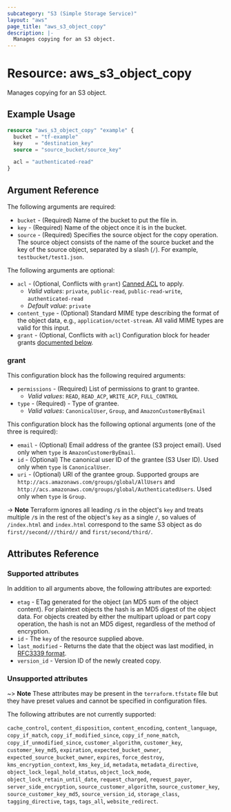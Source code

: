 ```yaml
---
subcategory: "S3 (Simple Storage Service)"
layout: "aws"
page_title: "aws_s3_object_copy"
description: |-
  Manages copying for an S3 object.
---
```


[canned-acl]: https://docs.cloud.croc.ru/en/api/s3/acl.html#cannedacl
[default-tags]: https://www.terraform.io/docs/providers/aws/index.html#default_tags-configuration-block
[RFC3339 format]: https://tools.ietf.org/html/rfc3339#section-5.8
[w3c cache_control]: http://www.w3.org/Protocols/rfc2616/rfc2616-sec14.html#sec14.9
[w3c content_disposition]: http://www.w3.org/Protocols/rfc2616/rfc2616-sec19.html#sec19.5.1
[w3c content_encoding]: http://www.w3.org/Protocols/rfc2616/rfc2616-sec14.html#sec14.11

# Resource: aws_s3_object_copy

Manages copying for an S3 object.

## Example Usage

```terraform
resource "aws_s3_object_copy" "example" {
  bucket = "tf-example"
  key    = "destination_key"
  source = "source_bucket/source_key"

  acl = "authenticated-read"
}
```

## Argument Reference

The following arguments are required:

* `bucket` - (Required) Name of the bucket to put the file in.
* `key` - (Required) Name of the object once it is in the bucket.
* `source` - (Required) Specifies the source object for the copy operation. The source object consists of the name of the source bucket and the key of the source object, separated by a slash (`/`). For example, `testbucket/test1.json`.

The following arguments are optional:

* `acl` - (Optional, Conflicts with `grant`) [Canned ACL][canned-acl] to apply.
    * _Valid values_: `private`, `public-read`, `public-read-write`, `authenticated-read`
    * _Default value_: `private`
* `content_type` - (Optional) Standard MIME type describing the format of the object data, e.g., `application/octet-stream`. All valid MIME types are valid for this input.
* `grant` - (Optional, Conflicts with `acl`) Configuration block for header grants [documented below](#grant).

### grant

This configuration block has the following required arguments:

* `permissions` - (Required) List of permissions to grant to grantee.
    * _Valid values_: `READ`, `READ_ACP`, `WRITE_ACP`, `FULL_CONTROL`
* `type` - (Required) - Type of grantee.
    * _Valid values_: `CanonicalUser`, `Group`, and `AmazonCustomerByEmail`

This configuration block has the following optional arguments (one of the three is required):

* `email` - (Optional) Email address of the grantee (S3 project email). Used only when `type` is `AmazonCustomerByEmail`.
* `id` - (Optional) The canonical user ID of the grantee (S3 User ID). Used only when `type` is `CanonicalUser`.
* `uri` - (Optional) URI of the grantee group. Supported groups are `http://acs.amazonaws.com/groups/global/AllUsers` and `http://acs.amazonaws.com/groups/global/AuthenticatedUsers`. Used only when `type` is `Group`.

-> **Note** Terraform ignores all leading `/`s in the object's `key` and treats multiple `/`s in the rest of the object's `key` as a single `/`, so values of `/index.html` and `index.html` correspond to the same S3 object as do `first//second///third//` and `first/second/third/`.

## Attributes Reference

### Supported attributes

In addition to all arguments above, the following attributes are exported:

* `etag` - ETag generated for the object (an MD5 sum of the object content). For plaintext objects the hash is an MD5 digest of the object data. For objects created by either the multipart upload or part copy operation, the hash is not an MD5 digest, regardless of the method of encryption.
* `id` - The `key` of the resource supplied above.
* `last_modified` - Returns the date that the object was last modified, in [RFC3339 format].
* `version_id` - Version ID of the newly created copy.

### Unsupported attributes

~> **Note** These attributes may be present in the `terraform.tfstate` file but they have preset values and cannot be specified in configuration files.

The following attributes are not currently supported:

`cache_control`, `content_disposition`, `content_encoding`, `content_language`, `copy_if_match`, `copy_if_modified_since`, `copy_if_none_match`, `copy_if_unmodified_since`, `customer_algorithm`, `customer_key`, `customer_key_md5`, `expiration`, `expected_bucket_owner`, `expected_source_bucket_owner`, `expires`, `force_destroy`, `kms_encryption_context`, `kms_key_id`, `metadata`, `metadata_directive`, `object_lock_legal_hold_status`, `object_lock_mode`, `object_lock_retain_until_date`, `request_charged`, `request_payer`, `server_side_encryption`, `source_customer_algorithm`, `source_customer_key`, `source_customer_key_md5`, `source_version_id`, `storage_class`, `tagging_directive`, `tags`, `tags_all`, `website_redirect`.
